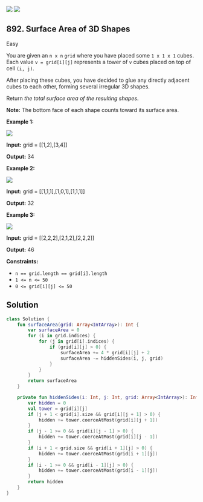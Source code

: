 [![](https://img.shields.io/github/stars/javadev/LeetCode-in-Kotlin?label=Stars&style=flat-square)](https://github.com/javadev/LeetCode-in-Kotlin)
[![](https://img.shields.io/github/forks/javadev/LeetCode-in-Kotlin?label=Fork%20me%20on%20GitHub%20&style=flat-square)](https://github.com/javadev/LeetCode-in-Kotlin/fork)

## 892\. Surface Area of 3D Shapes

Easy

You are given an `n x n` `grid` where you have placed some `1 x 1 x 1` cubes. Each value `v = grid[i][j]` represents a tower of `v` cubes placed on top of cell `(i, j)`.

After placing these cubes, you have decided to glue any directly adjacent cubes to each other, forming several irregular 3D shapes.

Return _the total surface area of the resulting shapes_.

**Note:** The bottom face of each shape counts toward its surface area.

**Example 1:**

![](https://assets.leetcode.com/uploads/2021/01/08/tmp-grid2.jpg)

**Input:** grid = \[\[1,2],[3,4]]

**Output:** 34

**Example 2:**

![](https://assets.leetcode.com/uploads/2021/01/08/tmp-grid4.jpg)

**Input:** grid = \[\[1,1,1],[1,0,1],[1,1,1]]

**Output:** 32

**Example 3:**

![](https://assets.leetcode.com/uploads/2021/01/08/tmp-grid5.jpg)

**Input:** grid = \[\[2,2,2],[2,1,2],[2,2,2]]

**Output:** 46

**Constraints:**

*   `n == grid.length == grid[i].length`
*   `1 <= n <= 50`
*   `0 <= grid[i][j] <= 50`

## Solution

```kotlin
class Solution {
    fun surfaceArea(grid: Array<IntArray>): Int {
        var surfaceArea = 0
        for (i in grid.indices) {
            for (j in grid[i].indices) {
                if (grid[i][j] > 0) {
                    surfaceArea += 4 * grid[i][j] + 2
                    surfaceArea -= hiddenSides(i, j, grid)
                }
            }
        }
        return surfaceArea
    }

    private fun hiddenSides(i: Int, j: Int, grid: Array<IntArray>): Int {
        var hidden = 0
        val tower = grid[i][j]
        if (j + 1 < grid[i].size && grid[i][j + 1] > 0) {
            hidden += tower.coerceAtMost(grid[i][j + 1])
        }
        if (j - 1 >= 0 && grid[i][j - 1] > 0) {
            hidden += tower.coerceAtMost(grid[i][j - 1])
        }
        if (i + 1 < grid.size && grid[i + 1][j] > 0) {
            hidden += tower.coerceAtMost(grid[i + 1][j])
        }
        if (i - 1 >= 0 && grid[i - 1][j] > 0) {
            hidden += tower.coerceAtMost(grid[i - 1][j])
        }
        return hidden
    }
}
```